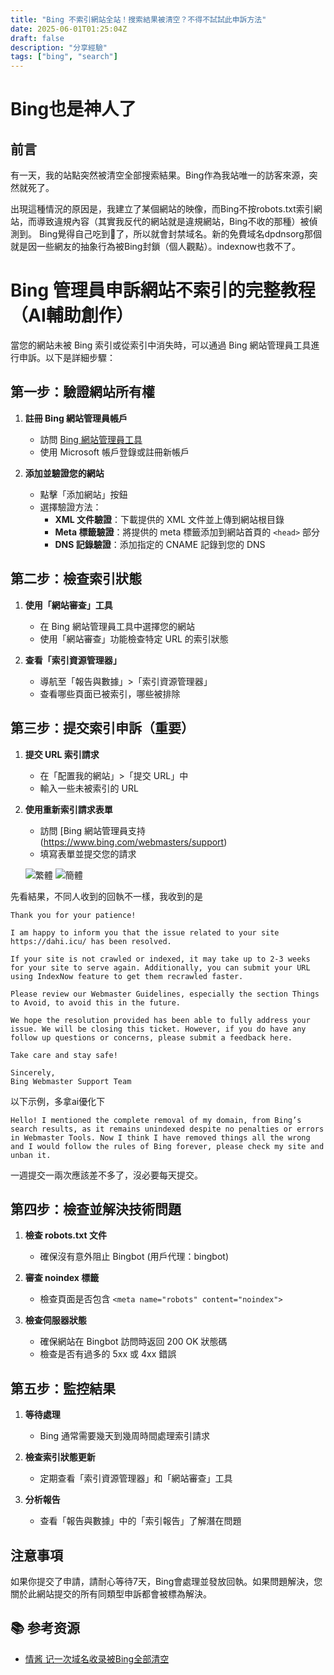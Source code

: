 ```yaml
---
title: "Bing 不索引網站全站！搜索結果被清空？不得不試試此申訴方法"
date: 2025-06-01T01:25:04Z
draft: false
description: "分享經驗"
tags: ["bing", "search"]
---
```

# Bing也是神人了

## 前言

有一天，我的站點突然被清空全部搜索結果。Bing作為我站唯一的訪客來源，突然就死了。

出現這種情況的原因是，我建立了某個網站的映像，而Bing不按robots.txt索引網站，而導致違規內容（其實我反代的網站就是違規網站，Bing不收的那種）被偵測到。
Bing覺得自己吃到💩了，所以就會封禁域名。新的免費域名dpdnsorg那個就是因一些網友的抽象行為被Bing封鎖（個人觀點）。indexnow也救不了。

# Bing 管理員申訴網站不索引的完整教程（AI輔助創作）

當您的網站未被 Bing 索引或從索引中消失時，可以通過 Bing 網站管理員工具進行申訴。以下是詳細步驟：

## 第一步：驗證網站所有權

1. **註冊 Bing 網站管理員帳戶**
   - 訪問 [Bing 網站管理員工具](https://www.bing.com/webmasters)
   - 使用 Microsoft 帳戶登錄或註冊新帳戶

2. **添加並驗證您的網站**
   - 點擊「添加網站」按鈕
   - 選擇驗證方法：
     * **XML 文件驗證**：下載提供的 XML 文件並上傳到網站根目錄
     * **Meta 標籤驗證**：將提供的 meta 標籤添加到網站首頁的 `<head>` 部分
     * **DNS 記錄驗證**：添加指定的 CNAME 記錄到您的 DNS

## 第二步：檢查索引狀態

1. **使用「網站審查」工具**
   - 在 Bing 網站管理員工具中選擇您的網站
   - 使用「網站審查」功能檢查特定 URL 的索引狀態

2. **查看「索引資源管理器」**
   - 導航至「報告與數據」>「索引資源管理器」
   - 查看哪些頁面已被索引，哪些被排除

## 第三步：提交索引申訴（重要）

1. **提交 URL 索引請求**
   - 在「配置我的網站」>「提交 URL」中
   - 輸入一些未被索引的 URL

2. **使用重新索引請求表單**
   - 訪問 [Bing 網站管理員支持(https://www.bing.com/webmasters/support)
   - 填寫表單並提交您的請求
   
   ![繁體](https://oxs.dahi.icu/pic/IMG_20250601_152035.webp)
   ![簡體](https://oxs.dahi.icu/pic/IMG_20250601_152009.webp)
   
   
先看結果，不同人收到的回執不一樣，我收到的是
```
Thank you for your patience!

I am happy to inform you that the issue related to your site https://dahi.icu/ has been resolved.

If your site is not crawled or indexed, it may take up to 2-3 weeks for your site to serve again. Additionally, you can submit your URL using IndexNow feature to get them recrawled faster.

Please review our Webmaster Guidelines, especially the section Things to Avoid, to avoid this in the future.

We hope the resolution provided has been able to fully address your issue. We will be closing this ticket. However, if you do have any follow up questions or concerns, please submit a feedback here.

Take care and stay safe!

Sincerely,
Bing Webmaster Support Team
```
   
以下示例，多拿ai優化下
```
Hello! I mentioned the complete removal of my domain, from Bing’s search results, as it remains unindexed despite no penalties or errors in Webmaster Tools. Now I think I have removed things all the wrong and I would follow the rules of Bing forever, please check my site and unban it.
```
一週提交一兩次應該差不多了，沒必要每天提交。

## 第四步：檢查並解決技術問題

1. **檢查 robots.txt 文件**
   - 確保沒有意外阻止 Bingbot (用戶代理：bingbot)

2. **審查 noindex 標籤**
   - 檢查頁面是否包含 `<meta name="robots" content="noindex">`

3. **檢查伺服器狀態**
   - 確保網站在 Bingbot 訪問時返回 200 OK 狀態碼
   - 檢查是否有過多的 5xx 或 4xx 錯誤

## 第五步：監控結果

1. **等待處理**
   - Bing 通常需要幾天到幾周時間處理索引請求

2. **檢查索引狀態更新**
   - 定期查看「索引資源管理器」和「網站審查」工具

3. **分析報告**
   - 查看「報告與數據」中的「索引報告」了解潛在問題

## 注意事項

如果你提交了申請，請耐心等待7天，Bing會處理並發放回執。如果問題解決，您關於此網站提交的所有同類型申訴都會被標為解決。


## **📚 参考资源**  
- [情酱 记一次域名收录被Bing全部清空](https://blog.byebug.cn/archives/87/)  
